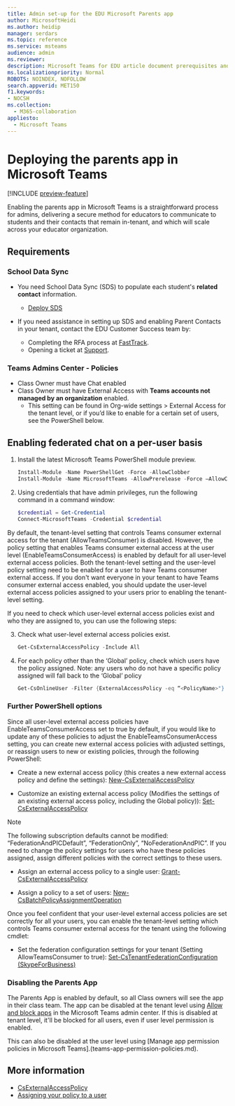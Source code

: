 ```yaml
---
title: Admin set-up for the EDU Microsoft Parents app
author: MicrosoftHeidi
ms.author: heidip
manager: serdars
ms.topic: reference
ms.service: msteams
audience: admin
ms.reviewer: 
description: Microsoft Teams for EDU article document prerequisites and PowerShell set-up for the Parents app.
ms.localizationpriority: Normal
ROBOTS: NOINDEX, NOFOLLOW
search.appverid: MET150
f1.keywords:
- NOCSH
ms.collection: 
  - M365-collaboration
appliesto: 
  - Microsoft Teams
---
```


# Deploying the parents app in Microsoft Teams

[!INCLUDE [preview-feature](includes/preview-feature.md)]

Enabling the parents app in Microsoft Teams is a straightforward process for admins, delivering a secure method for educators to communicate to students and their contacts that remain in-tenant, and which will scale across your educator organization.

## Requirements

### School Data Sync

- You need School Data Sync (SDS) to populate each student's **related contact** information​.
  - [Deploy SDS](/schooldatasync/how-to-deploy-sds-using-sds-v2.1-csv-files)

- If you need assistance in setting up SDS and enabling Parent Contacts in your tenant, contact the EDU Customer Success team by:
  - Completing the RFA process at [FastTrack](https://www.microsoft.com/fasttrack?rtc=1).
  - Opening a ticket at [Support](https://aka.ms/sdssupport).

### Teams Admins Center - Policies​

- Class Owner must have Chat enabled​
- Class Owner must have External Access with **Teams accounts not managed by an organization** enabled. ​
  - This setting can be found in Org-wide settings > External Access for the tenant level, or if you’d like to enable for a certain set of users, see the PowerShell below.​

## Enabling federated chat on a per-user basis

1. Install the latest Microsoft Teams PowerShell module preview.

    ```powershell
    Install-Module -Name PowerShellGet -Force -AllowClobber​
    Install-Module -Name MicrosoftTeams -AllowPrerelease -Force –AllowClobber​
    ```
    
2. Using credentials that have admin privileges, run the following command in a command window:

    ```powershell
    $credential = Get-Credential
    Connect-MicrosoftTeams -Credential $credential
    ```

By default, the tenant-level setting that controls Teams consumer external access for the tenant (AllowTeamsConsumer) is disabled. However, the policy setting that enables Teams consumer external access at the user level (EnableTeamsConsumerAccess) is enabled by default for all user-level external access policies. Both the tenant-level setting and the user-level policy setting need to be enabled for a user to have Teams consumer external access. If you don't want everyone in your tenant to have Teams consumer external access enabled, you should update the user-level external access policies assigned to your users prior to enabling the tenant-level setting.

If you need to check which user-level external access policies exist and who they are assigned to, you can use the following steps:
    
3. Check what user-level external access policies exist​.

    ```powershell
    Get-CsExternalAccessPolicy -Include All​
    ```

4. For each policy other than the ‘Global’ policy, check which users have the policy assigned. Note: any users who do not have a specific policy assigned will fall back to the ‘Global’ policy​

    ```powershell
    Get-CsOnlineUser -Filter {ExternalAccessPolicy -eq “<PolicyName>"} | Select-Object DisplayName,ObjectId,UserPrincipalName
    ```

### Further PowerShell options

Since all user-level external access policies have EnableTeamsConsumerAccess set to true by default, if you would like to update any of these policies to adjust the EnableTeamsConsumerAccess setting, you can create new external access policies with adjusted settings, or reassign users to new or existing policies, through the following PowerShell:

- Create a new external access policy (this creates a new external access policy and define the settings​): [New-CsExternalAccessPolicy](/powershell/module/skype/new-csexternalaccesspolicy)

- Customize an existing external access policy (Modifies the settings of an existing external access policy, including the Global policy)): [Set-CsExternalAccessPolicy](/powershell/module/skype/set-csexternalaccesspolicy)

> [!NOTE]
> The following subscription defaults cannot be modified: “FederationAndPICDefault”, “FederationOnly”, “NoFederationAndPIC”. If you need to change the policy settings for users who have these policies assigned, assign different policies with the correct settings to these users.​

- Assign an external access policy to a single user: [Grant-CsExternalAccessPolicy](/powershell/module/skype/grant-csexternalaccesspolicy)

- Assign a policy to a set of users: [New-CsBatchPolicyAssignmentOperation](/powershell/module/skype/new-csbatchpolicyassignmentoperation)

Once you feel confident that your user-level external access policies are set correctly for all your users, you can enable the tenant-level setting which controls Teams consumer external access for the tenant using the following cmdlet:​

- Set the federation configuration settings for your tenant (Setting AllowTeamsConsumer to true): [Set-CsTenantFederationConfiguration (SkypeForBusiness)](/powershell/module/skype/set-cstenantfederationconfiguration)

### Disabling the Parents App

The Parents App is enabled by default, so all Class owners will see the app in their class team. The app can be disabled at the tenant level using [Allow and block apps](manage-apps.md#allow-and-block-apps) in the Microsoft Teams admin center. If this is disabled at tenant level, it'll be blocked for all users, even if user level permission is enabled.​

This can also be disabled at the user level using [Manage app permission policies in Microsoft Teams].(teams-app-permission-policies.md).

## More information

- [CsExternalAccessPolicy](/powershell/module/skype/set-csexternalaccesspolicy)
- [Assigning your policy to a user](/powershell/module/skype/grant-csexternalaccesspolicy)
